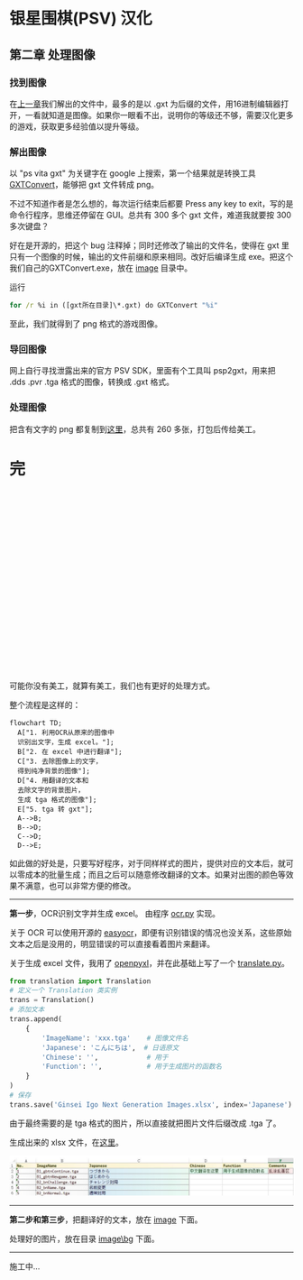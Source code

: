 # 银星围棋(PSV) 汉化
## 第二章 处理图像

### 找到图像
在[上一章](chapter_1.md)我们解出的文件中，最多的是以 .gxt 为后缀的文件，用16进制编辑器打开，一看就知道是图像。如果你一眼看不出，说明你的等级还不够，需要汉化更多的游戏，获取更多经验值以提升等级。

### 解出图像
以 "ps vita gxt" 为关键字在 google 上搜索，第一个结果就是转换工具 [GXTConvert](https://github.com/xdanieldzd/GXTConvert)，能够把 gxt 文件转成 png。

不过不知道作者是怎么想的，每次运行结束后都要 Press any key to exit，写的是命令行程序，思维还停留在 GUI。总共有 300 多个 gxt 文件，难道我就要按 300 多次键盘？

好在是开源的，把这个 bug 注释掉；同时还修改了输出的文件名，使得在 gxt 里只有一个图像的时候，输出的文件前缀和原来相同。改好后编译生成 exe。把这个我们自己的GXTConvert.exe，放在 [image](../../Ginsei%20Igo%20Next%20Generation/image/) 目录中。

运行
```bat
for /r %i in ([gxt所在目录]\*.gxt) do GXTConvert "%i"
```

至此，我们就得到了 png 格式的游戏图像。

### 导回图像

网上自行寻找泄露出来的官方 PSV SDK，里面有个工具叫 psp2gxt，用来把 .dds .pvr .tga 格式的图像，转换成 .gxt 格式。

### 处理图像

把含有文字的 png 都复制到[这里](../../Ginsei%20Igo%20Next%20Generation/image/old/)，总共有 260 多张，打包后传给美工。

# 完

</br></br></br></br></br></br></br></br></br></br></br></br></br></br></br></br></br></br></br>

可能你没有美工，就算有美工，我们也有更好的处理方式。

整个流程是这样的：
```mermaid
flowchart TD;
  A["1. 利用OCR从原来的图像中
  识别出文字，生成 excel。"];
  B["2. 在 excel 中进行翻译"];
  C["3. 去除图像上的文字，
  得到纯净背景的图像"];
  D["4. 用翻译的文本和
  去除文字的背景图片，
  生成 tga 格式的图像"];
  E["5. tga 转 gxt"];
  A-->B;
  B-->D;
  C-->D;
  D-->E;
```

如此做的好处是，只要写好程序，对于同样样式的图片，提供对应的文本后，就可以零成本的批量生成；而且之后可以随意修改翻译的文本。如果对出图的颜色等效果不满意，也可以非常方便的修改。

***
**第一步**，OCR识别文字并生成 excel。 由程序 [ocr.py](../../Ginsei%20Igo%20Next%20Generation/image/ocr.py) 实现。

关于 OCR 可以使用开源的 [easyocr](https://github.com/JaidedAI/EasyOCR)，即便有识别错误的情况也没关系，这些原始文本之后是没用的，明显错误的可以直接看着图片来翻译。

关于生成 excel 文件，我用了 [openpyxl](https://pypi.org/project/openpyxl/)，并在此基础上写了一个 [translate.py](../../libs/translation.py)。

```python
from translation import Translation
# 定义一个 Translation 类实例
trans = Translation()
# 添加文本
trans.append(
    {
        'ImageName': 'xxx.tga'    # 图像文件名
        'Japanese': 'こんにちは',  # 日语原文
        'Chinese': '',            # 用于
        'Function': '',           # 用于生成图片的函数名
    }
)
# 保存
trans.save('Ginsei Igo Next Generation Images.xlsx', index='Japanese')
```
由于最终需要的是 tga 格式的图片，所以直接就把图片文件后缀改成 .tga 了。

生成出来的 xlsx 文件，在[这里](../../Ginsei%20Igo%20Next%20Generation/image/Ginsei%20Igo%20Next%20Generation%20Images%20Init.xlsx)。

![](images/002.JPG)

***
**第二步和第三步**，把翻译好的文本，放在 [image](../../Ginsei%20Igo%20Next%20Generation/image/) 下面。

处理好的图片，放在目录 [image\bg](../../Ginsei%20Igo%20Next%20Generation/image/bg/) 下面。

***


施工中...